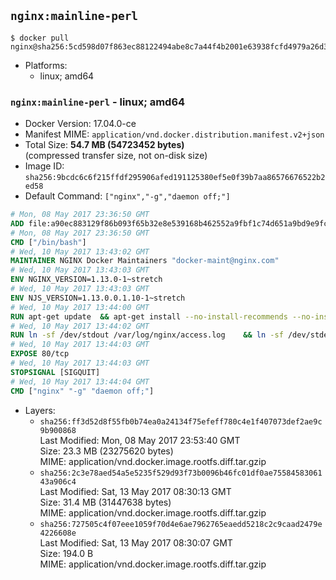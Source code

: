 ## `nginx:mainline-perl`

```console
$ docker pull nginx@sha256:5cd598d07f863ec88122494abe8c7a44f4b2001e63938fcfd4979a26d3e9012e
```

-	Platforms:
	-	linux; amd64

### `nginx:mainline-perl` - linux; amd64

-	Docker Version: 17.04.0-ce
-	Manifest MIME: `application/vnd.docker.distribution.manifest.v2+json`
-	Total Size: **54.7 MB (54723452 bytes)**  
	(compressed transfer size, not on-disk size)
-	Image ID: `sha256:9bcdc6c6f215ffdf295906afed191125380ef5e0f39b7aa86576676522b2ed58`
-	Default Command: `["nginx","-g","daemon off;"]`

```dockerfile
# Mon, 08 May 2017 23:36:50 GMT
ADD file:a90ec883129f86b093f65b32e8e539168b462552a9fbf1c74d651a9bd9e9fc66 in / 
# Mon, 08 May 2017 23:36:50 GMT
CMD ["/bin/bash"]
# Wed, 10 May 2017 13:43:02 GMT
MAINTAINER NGINX Docker Maintainers "docker-maint@nginx.com"
# Wed, 10 May 2017 13:43:03 GMT
ENV NGINX_VERSION=1.13.0-1~stretch
# Wed, 10 May 2017 13:43:03 GMT
ENV NJS_VERSION=1.13.0.0.1.10-1~stretch
# Wed, 10 May 2017 13:44:00 GMT
RUN apt-get update 	&& apt-get install --no-install-recommends --no-install-suggests -y gnupg1 	&& 	NGINX_GPGKEY=573BFD6B3D8FBC641079A6ABABF5BD827BD9BF62; 	found=''; 	for server in 		ha.pool.sks-keyservers.net 		hkp://keyserver.ubuntu.com:80 		hkp://p80.pool.sks-keyservers.net:80 		pgp.mit.edu 	; do 		echo "Fetching GPG key $NGINX_GPGKEY from $server"; 		apt-key adv --keyserver "$server" --keyserver-options timeout=10 --recv-keys "$NGINX_GPGKEY" && found=yes && break; 	done; 	test -z "$found" && echo >&2 "error: failed to fetch GPG key $NGINX_GPGKEY" && exit 1; 	apt-get remove --purge -y gnupg1 && apt-get -y --purge autoremove && rm -rf /var/lib/apt/lists/* 	&& echo "deb http://nginx.org/packages/mainline/debian/ stretch nginx" >> /etc/apt/sources.list 	&& apt-get update 	&& apt-get install --no-install-recommends --no-install-suggests -y 						nginx=${NGINX_VERSION} 						nginx-module-xslt=${NGINX_VERSION} 						nginx-module-geoip=${NGINX_VERSION} 						nginx-module-image-filter=${NGINX_VERSION} 						nginx-module-perl=${NGINX_VERSION} 						nginx-module-njs=${NJS_VERSION} 						gettext-base 	&& rm -rf /var/lib/apt/lists/*
# Wed, 10 May 2017 13:44:02 GMT
RUN ln -sf /dev/stdout /var/log/nginx/access.log 	&& ln -sf /dev/stderr /var/log/nginx/error.log
# Wed, 10 May 2017 13:44:03 GMT
EXPOSE 80/tcp
# Wed, 10 May 2017 13:44:03 GMT
STOPSIGNAL [SIGQUIT]
# Wed, 10 May 2017 13:44:04 GMT
CMD ["nginx" "-g" "daemon off;"]
```

-	Layers:
	-	`sha256:ff3d52d8f55fb0b74ea0a24134f75efeff780c4e1f407073def2ae9c9b900868`  
		Last Modified: Mon, 08 May 2017 23:53:40 GMT  
		Size: 23.3 MB (23275620 bytes)  
		MIME: application/vnd.docker.image.rootfs.diff.tar.gzip
	-	`sha256:2c3e78aed54a5e5235f529d93f73b0096b46fc01df0ae7558458306143a906c4`  
		Last Modified: Sat, 13 May 2017 08:30:13 GMT  
		Size: 31.4 MB (31447638 bytes)  
		MIME: application/vnd.docker.image.rootfs.diff.tar.gzip
	-	`sha256:727505c4f07eee1059f70d4e6ae7962765eaedd5218c2c9caad2479e4226608e`  
		Last Modified: Sat, 13 May 2017 08:30:07 GMT  
		Size: 194.0 B  
		MIME: application/vnd.docker.image.rootfs.diff.tar.gzip
